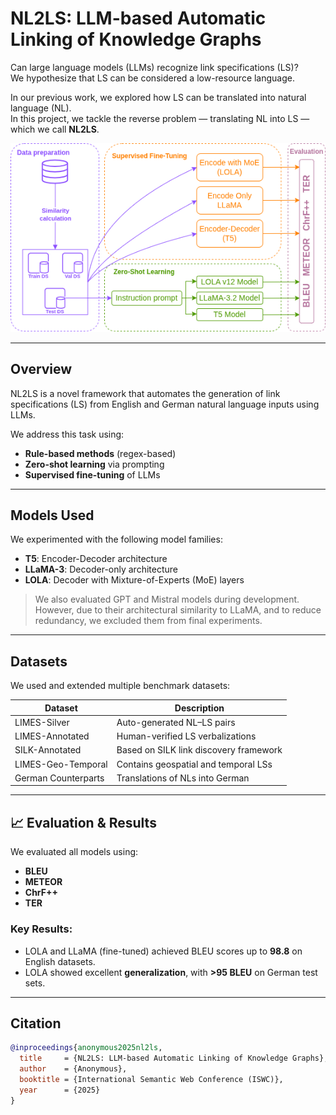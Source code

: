 # NL2LS: LLM-based Automatic Linking of Knowledge Graphs

Can large language models (LLMs) recognize link specifications (LS)?  
We hypothesize that LS can be considered a low-resource language.

In our previous work, we explored how LS can be translated into natural language (NL).  
In this project, we tackle the reverse problem — translating NL into LS — which we call **NL2LS**.

![NL2LS Architecture](https://github.com/dice-group/NL2LS/blob/main/Figure.drawio.png)

---

## Overview

NL2LS is a novel framework that automates the generation of link specifications (LS) from English and German natural language inputs using LLMs.

We address this task using:
-  **Rule-based methods** (regex-based)
-  **Zero-shot learning** via prompting
-  **Supervised fine-tuning** of LLMs

---

## Models Used

We experimented with the following model families:
- **T5**: Encoder-Decoder architecture  
- **LLaMA-3**: Decoder-only architecture  
- **LOLA**: Decoder with Mixture-of-Experts (MoE) layers  

> We also evaluated GPT and Mistral models during development.  
> However, due to their architectural similarity to LLaMA, and to reduce redundancy, we excluded them from final experiments.

---

## Datasets

We used and extended multiple benchmark datasets:

| Dataset                  | Description                                      |
|--------------------------|--------------------------------------------------|
| LIMES-Silver             | Auto-generated NL–LS pairs                       |
| LIMES-Annotated          | Human-verified LS verbalizations                |
| SILK-Annotated           | Based on SILK link discovery framework          |
| LIMES-Geo-Temporal       | Contains geospatial and temporal LSs            |
| German Counterparts      | Translations of NLs into German                 |

---

## 📈 Evaluation & Results

We evaluated all models using:
- **BLEU**
- **METEOR**
- **ChrF++**
- **TER**

### Key Results:
- LOLA and LLaMA (fine-tuned) achieved BLEU scores up to **98.8** on English datasets.
- LOLA showed excellent **generalization**, with **>95 BLEU** on German test sets.

---

## Citation

```bibtex
@inproceedings{anonymous2025nl2ls,
  title     = {NL2LS: LLM-based Automatic Linking of Knowledge Graphs},
  author    = {Anonymous},
  booktitle = {International Semantic Web Conference (ISWC)},
  year      = {2025}
}


